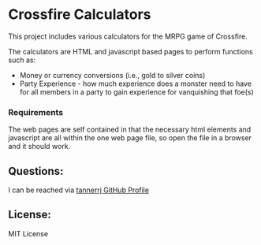# Crossfire Calculators

This project includes various calculators for the MRPG game of Crossfire.

The calculators are HTML and javascript based pages to perform functions such as:

 * Money or currency conversions (i.e., gold to silver coins)
 * Party Experience - how much experience does a monster need to have for all members in a party to gain experience for vanquishing that foe(s)

### Requirements

The web pages are self contained in that the necessary html elements and javascript are all within the one web page file, so open the file in a browser and it should work. 

## Questions:

I can be reached via [tannerrj GitHub Profile](https://github.com/tannerrj)

## License:

MIT License
